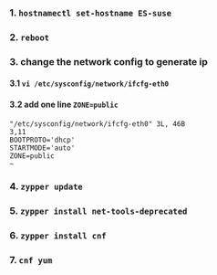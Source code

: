 ### 1. `hostnamectl set-hostname ES-suse`

### 2. `reboot`


### 3. change the network config to generate ip

#### 3.1 `vi /etc/sysconfig/network/ifcfg-eth0`
#### 3.2 add one line `ZONE=public`
  ```
  "/etc/sysconfig/network/ifcfg-eth0" 3L, 46B                                                                                        3,11         
  BOOTPROTO='dhcp'
  STARTMODE='auto'
  ZONE=public
  ~
  ```

### 4. `zypper update`
### 5. `zypper install net-tools-deprecated`
### 6. `zypper install cnf`
### 7. `cnf yum`
